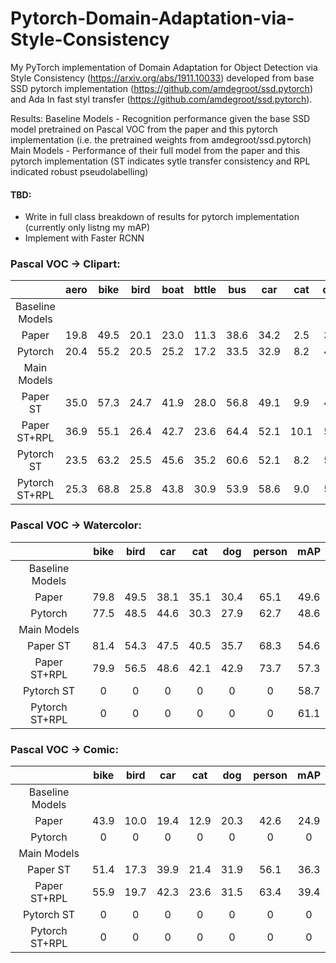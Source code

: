 # Pytorch-Domain-Adaptation-via-Style-Consistency

My PyTorch implementation of Domain Adaptation for Object Detection via Style Consistency (https://arxiv.org/abs/1911.10033) developed from base SSD pytorch implementation (https://github.com/amdegroot/ssd.pytorch) and Ada In fast styl transfer (https://github.com/amdegroot/ssd.pytorch).


Results:
Baseline Models - Recognition performance given the base SSD model pretrained on Pascal VOC from the paper and this pytorch implementation (i.e. the pretrained weights from amdegroot/ssd.pytorch)
Main Models - Performance of their full model from the paper and this pytorch implementation (ST indicates sytle transfer consistency and RPL indicated robust pseudolabelling)

#### TBD:
* Write in full class breakdown of results for pytorch implementation (currently only listng my mAP)
* Implement with Faster RCNN
  
 
### Pascal VOC -> Clipart:
|   | aero | bike | bird | boat | bttle | bus | car | cat | chair | cow | table | dog | horse | mbike | person | plant | sheep | sofa | train | tv | mAP |
| :---: | :---: | :---: | :---: | :---: | :---: | :---: | :---: | :---: | :---: | :---: | :---: | :---: | :---: | :---: | :---: | :---: | :---: | :---: | :---: | :---: | :---: |
| Baseline Models |
| Paper | 19.8 | 49.5 | 20.1 | 23.0 | 11.3 | 38.6 | 34.2 | 2.5 | 39.1 | 21.6 | 27.3 | 10.8 | 32.5 | 54.1 | 45.3 | 31.2 | 19.0 | 19.5 | 19.1 | 17.9 | 26.8 |
| Pytorch | 20.4 | 55.2 | 20.5 | 25.2 | 17.2 | 33.5 | 32.9| 8.2| 44.6 | 11.0 | 30.1 | 7.8 | 26.5 | 47.0 | 36.7 | 28.3 | 2.3 | 20.2 | 26.6 | 19.8 | 25.7 |
| Main Models|
| Paper ST | 35.0 | 57.3 | 24.7 | 41.9 | 28.0 | 56.8 | 49.1 | 9.9 | 49.3 | 55.6 | 44.0 | 16.5 | 42.3 | 83.1 | 65.0 | 42.8 | 17.7 | 43.9 | 42.0 | 52.6 | 42.9 |
| Paper ST+RPL | 36.9 | 55.1 | 26.4 | 42.7 | 23.6 | 64.4 | 52.1 | 10.1 | 50.9 | 57.2 | 48.2 | 16.2 | 45.9 | 83.7 | 69.5 | 41.5 | 21.6 | 46.1 | 48.3 | 55.7 | 44.8 |
| Pytorch ST | 23.5 | 63.2 | 25.5 | 45.6 | 35.2 | 60.6 | 52.1 | 8.2 | 52.1 | 56.5 | 53.4 | 14.7 | 35.0 | 65.4 | 66.3 | 48.4 | 20.8 | 33.3 | 44.1 | 52.7| 42.8 |
| Pytorch ST+RPL | 25.3 | 68.8 | 25.8 | 43.8 | 30.9 | 53.9 | 58.6 | 9.0 | 53.2 | 61.4 | 56.3 | 17.2 | 39.9| 76.3 | 71.6 | 49.2 | 25.1 | 32.9 | 47.5 | 55.2 | 45.1 |



### Pascal VOC -> Watercolor:
|   | bike | bird | car | cat | dog | person | mAP |
| :---: | :---: | :---: | :---: | :---: | :---: | :---: | :---: |
| Baseline Models |
| Paper | 79.8 | 49.5 | 38.1 | 35.1 | 30.4 | 65.1 | 49.6 |
| Pytorch | 77.5 | 48.5 | 44.6 | 30.3 | 27.9 | 62.7 | 48.6 | 
| Main Models|
| Paper ST | 81.4| 54.3 | 47.5 | 40.5 | 35.7 | 68.3 | 54.6 |
| Paper ST+RPL |79.9 | 56.5 | 48.6 | 42.1 | 42.9 | 73.7 | 57.3 |
| Pytorch ST | 0 | 0 | 0 | 0 | 0 | 0 | 58.7 | 
| Pytorch ST+RPL | 0 | 0 | 0 | 0 | 0 | 0 | 61.1 | 


### Pascal VOC -> Comic:
|   | bike | bird | car | cat | dog | person | mAP |
| :---: | :---: | :---: | :---: | :---: | :---: | :---: | :---: |
| Baseline Models |
| Paper | 43.9 | 10.0 | 19.4 | 12.9 | 20.3 | 42.6 | 24.9 | 
| Pytorch | 0 | 0 | 0 | 0 | 0 | 0 | 0 | 
| Main Models|
| Paper ST | 51.4 | 17.3 | 39.9 | 21.4 | 31.9 | 56.1 | 36.3 |
| Paper ST+RPL | 55.9 | 19.7 | 42.3 | 23.6 | 31.5 | 63.4 | 39.4 |
| Pytorch ST | 0 | 0 | 0 | 0 | 0 | 0 | 0 | 
| Pytorch ST+RPL | 0 | 0 | 0 | 0 | 0 | 0 | 0 | 
